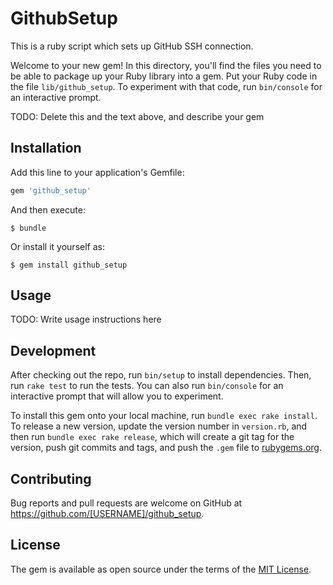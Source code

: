 # GithubSetup

This is a ruby script which sets up GitHub SSH connection.

Welcome to your new gem! In this directory, you'll find the files you need to be able to package up your Ruby library into a gem. Put your Ruby code in the file `lib/github_setup`. To experiment with that code, run `bin/console` for an interactive prompt.

TODO: Delete this and the text above, and describe your gem

## Installation

Add this line to your application's Gemfile:

```ruby
gem 'github_setup'
```

And then execute:

    $ bundle

Or install it yourself as:

    $ gem install github_setup

## Usage

TODO: Write usage instructions here

## Development

After checking out the repo, run `bin/setup` to install dependencies. Then, run `rake test` to run the tests. You can also run `bin/console` for an interactive prompt that will allow you to experiment.

To install this gem onto your local machine, run `bundle exec rake install`. To release a new version, update the version number in `version.rb`, and then run `bundle exec rake release`, which will create a git tag for the version, push git commits and tags, and push the `.gem` file to [rubygems.org](https://rubygems.org).

## Contributing

Bug reports and pull requests are welcome on GitHub at https://github.com/[USERNAME]/github_setup.


## License

The gem is available as open source under the terms of the [MIT License](http://opensource.org/licenses/MIT).

